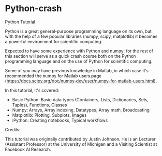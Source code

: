 # Python-crash
Python Tutorial

Python is a great general-purpose programming language on its own, but with the help of a few popular libraries (numpy, scipy, matplotlib) it becomes a powerful environment for scientific computing.

Expected to have some experience with Python and numpy; for the rest of this section will serve as a quick crash course both on the Python programming language and on the use of Python for scientific computing.

Some of you may have previous knowledge in Matlab, in which case it's recommended the numpy for Matlab users page (https://docs.scipy.org/doc/numpy-dev/user/numpy-for-matlab-users.html).

In this tutorial, it's covered:

* Basic Python: Basic data types (Containers, Lists, Dictionaries, Sets, Tuples), Functions, Classes
* Numpy: Arrays, Array indexing, Datatypes, Array math, Broadcasting
* Matplotlib: Plotting, Subplots, Images
* IPython: Creating notebooks, Typical workflows


Credits:

This tutorial was originally contributed by Justin Johnson. He is an Lecturer (Assistant Professor) at the University of Michigan and a Visiting Scientist at Facebook AI Research.

